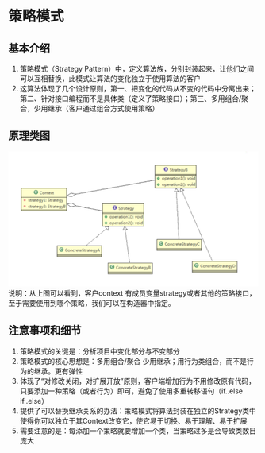 # 策略模式

## 基本介绍

1) 策略模式（Strategy Pattern）中，定义算法族，分别封装起来，让他们之间可以互相替换，此模式让算法的变化独立于使用算法的客户
2) 这算法体现了几个设计原则，第一、把变化的代码从不变的代码中分离出来；第二、针对接口编程而不是具体类（定义了策略接口）；第三、多用组合/聚合，少用继承（客户通过组合方式使用策略）

## 原理类图

![img.png](../../../resources/picture/img81.png) \
说明：从上图可以看到，客户context 有成员变量strategy或者其他的策略接口，至于需要使用到哪个策略，我们可以在构造器中指定。

## 注意事项和细节

1) 策略模式的关键是：分析项目中变化部分与不变部分
2) 策略模式的核心思想是：多用组合/聚合 少用继承；用行为类组合，而不是行为的继承。更有弹性
3) 体现了“对修改关闭，对扩展开放”原则，客户端增加行为不用修改原有代码，只要添加一种策略（或者行为）即可，避免了使用多重转移语句（if..else if..else）
4) 提供了可以替换继承关系的办法：策略模式将算法封装在独立的Strategy类中使得你可以独立于其Context改变它，使它易于切换、易于理解、易于扩展
5) 需要注意的是：每添加一个策略就要增加一个类，当策略过多是会导致类数目庞大